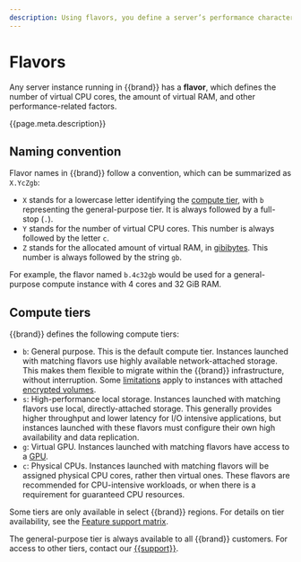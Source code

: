 ```yaml
---
description: Using flavors, you define a server’s performance characteristics and supported features.
---
```

# Flavors

Any server instance running in {{brand}} has a **flavor**,
which defines the number of virtual CPU cores, the amount of virtual
RAM, and other performance-related factors.

{{page.meta.description}}

## Naming convention

Flavor names in {{brand}} follow a convention, which can be
summarized as `X.YcZgb`:

* `X` stands for a lowercase letter identifying the [compute
  tier](#compute-tiers), with `b` representing the general-purpose
  tier. It is always followed by a full-stop (`.`).
* `Y` stands for the number of virtual CPU cores. This number is
  always followed by the letter `c`.
* `Z` stands for the allocated amount of virtual RAM, in
  [gibibytes](https://en.wikipedia.org/wiki/Gigabyte#Base_2_(binary)). This
  number is always followed by the string `gb`.

For example, the flavor named `b.4c32gb` would be used for a
general-purpose compute instance with 4 cores and 32 GiB RAM.


## Compute tiers

{{brand}} defines the following compute tiers:

* `b`: General purpose. This is the default compute tier. Instances
  launched with matching flavors use highly available network-attached
  storage. This makes them flexible to migrate within the
  {{brand}} infrastructure, without interruption.
  Some
  [limitations](../../howto/openstack/cinder/encrypted-volumes.md#block-device-encryption-caveats)
  apply to instances with attached [encrypted
  volumes](../../howto/openstack/cinder/encrypted-volumes.md).
* `s`: High-performance local storage. Instances
  launched with matching flavors use local, directly-attached
  storage. This generally provides higher throughput and lower
  latency for I/O intensive applications, but instances launched with
  these flavors must configure their own high availability and data
  replication.
* `g`: Virtual GPU. Instances launched with matching flavors have
  access to a
  [GPU](https://en.wikipedia.org/wiki/Graphics_processing_unit).
* `c`: Physical CPUs. Instances launched with matching flavors will be
  assigned physical CPU cores, rather then virtual ones. These flavors
  are recommended for CPU-intensive workloads, or when there is a
  requirement for guaranteed CPU resources.

Some tiers are only available in select {{brand}}
regions. For details on tier availability, see the [Feature support
matrix](../features/index.md).

The general-purpose tier is always available to all {{brand}}
customers. For access to other tiers, contact our
[{{support}}](https://{{support_domain}}/servicedesk).

